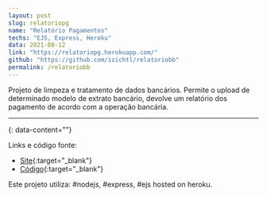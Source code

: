 ```yaml
---
layout: post
slug: relatoriopg
name: "Relatório Pagamentos"
techs: "EJS, Express, Heroku"
data: 2021-08-12
link: "https://relatoriopg.herokuapp.com/"
github: "https://github.com/izichtl/relatoriobb"
permalink: /relatoriobb
---
```


Projeto de limpeza e tratamento de dados bancários. Permite o upload de determinado modelo de extrato bancário, devolve um relatório dos pagamento de acordo com a operação bancária.  

---
{: data-content=""}

Links e código fonte:
- [Site](https://relatoriopg.herokuapp.com/){:target="_blank"}
- [Código](https://github.com/izichtl/relatoriobb){:target="_blank"}

Este projeto utiliza: #nodejs, #express, #ejs hosted on heroku.



